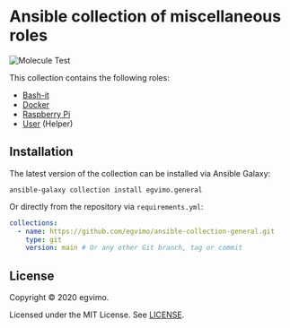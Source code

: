 # Ansible collection of miscellaneous roles

![Molecule Test](https://github.com/egvimo/ansible-collection-general/workflows/Molecule%20Test/badge.svg)

This collection contains the following roles:

- [Bash-it](roles/bash_it/README.md)
- [Docker](roles/docker/README.md)
- [Raspberry Pi](roles/raspberry/README.md)
- [User](roles/user/README.md) (Helper)

## Installation

The latest version of the collection can be installed via Ansible Galaxy:

```shell
ansible-galaxy collection install egvimo.general
```

Or directly from the repository via `requirements.yml`:

```yml
collections:
  - name: https://github.com/egvimo/ansible-collection-general.git
    type: git
    version: main # Or any other Git branch, tag or commit
```

## License

Copyright © 2020 egvimo.

Licensed under the MIT License. See [LICENSE](LICENSE).
